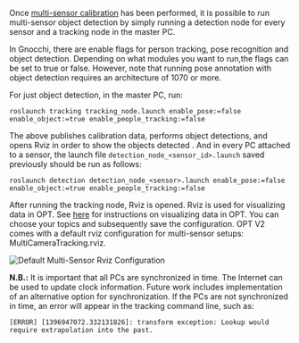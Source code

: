 Once [multi-sensor calibration](https://github.com/OpenPTrack/open_ptrack_v2/wiki/Camera-Network-Calibration) has been performed, it is possible to run multi-sensor object detection by simply running a detection node for every sensor and a tracking node in the master PC.

In Gnocchi, there are enable flags for person tracking, pose recognition and object detection. Depending on what modules you want to run,the flags can be set to true or false. However, note that running pose annotation with object detection requires an architecture of 1070 or more. 

For just object detection, in the master PC, run:

    roslaunch tracking tracking_node.launch enable_pose:=false enable_object:=true enable_people_tracking:=false

The above publishes calibration data, performs object detections, and opens Rviz in order to show the objects detected . And in every PC attached to a sensor, the launch file `detection_node_<sensor_id>.launch` saved previously should be run as follows:

    roslaunch detection detection_node_<sensor>.launch enable_pose:=false enable_object:=true enable_people_tracking:=false


After running the tracking node, Rviz is opened. Rviz is used for visualizing data in OPT. See [here](https://github.com/OpenPTrack/open_ptrack_v2/wiki/Visualizing-OPT-Data-in-RViz) for instructions on visualizing data in OPT. You can choose your topics and subsequently save the configuration. OPT V2 comes with a default rviz configuration for multi-sensor setups: MultiCameraTracking.rviz.

![Default Multi-Sensor Rviz Configuration](https://github.com/OpenPTrack/open_ptrack_v2/blob/docker/images/Multi-Camera%20Setting.png)

**N.B.:** It is important that all PCs are synchronized in time. The Internet can be used to update clock information. Future work includes implementation of an alternative option for synchronization. If the PCs are not synchronized in time, an error will appear in the tracking command line, such as:

    [ERROR] [1396947072.332131826]: transform exception: Lookup would require extrapolation into the past.
